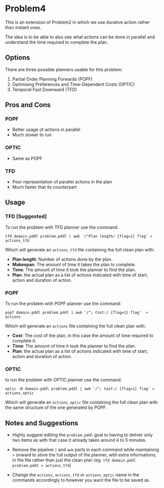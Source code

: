 # Problem4

This is an extension of Problem2 in which we use durative action rather than instant ones.

The idea is to be able to also see what actions can be done in parallel and understand the time required to complete the plan.

## Options

There are three possible planners usable for this problem:

1. Partial Order Planning Forwards (POPF)
2. Optimising Preferences and Time-Dependent Costs (OPTIC)
3. Temporal Fast Downward (TFD)

## Pros and Cons

### POPF

- Better usage of actions in parallel
- Much slower to run

### OPTIC

- Same as POPF
  
### TFD

- Poor representation of parallel actions in the plan
- Much faster that its counterpart

## Usage

### TFD [Suggested]

To run the problem with TFD planner use the command:

```
tfd domain.pddl problem.pddl | awk '/^Plan length/ {flag=1} flag' > actions_tfd
```

Which will generate an `actions_tfd` file containing the full clean plan with:

- **Plan length**: Number of actions done by the plan.
- **Makespan**: The amount of time it takes the plan to complete.
- **Time**: The amount of time it took the planner to find the plan.
- **Plan**: the actual plan as a list of actions indicated with time of start, action and duration of action.
  
### POPF

To run the problem with POPF planner use the command:
```
popf domain.pddl problem.pddl | awk '/^; Cost:/ {flag=1} flag'  > actions
```

Which will generate an `actions` file containing the full clean plan with:

- **Cost**: The cost of the plan, in this case the amount of time required to complete it.
- **Time**: The amount of time it took the planner to find the plan.
- **Plan**: the actual plan as a list of actions indicated with time of start, action and duration of action.

### OPTIC

to run the problem with OPTIC planner use the command:
```
optic -N domain.pddl problem.pddl | awk '/^; Cost:/ {flag=1} flag' > actions_optic
```

Which will generate an `actions_optic` file containing the full clean plan with the same structure of the one generated by POPF.

## Notes and Suggestions

- Highly suggest editing the `problem.pddl` goal to having to deliver only two items as with that case it already takes around 4 to 5 minutes.

- Remove the pipeline `|` and `awk` parts in each command while maintaining `>` onward to store the full output of the planner, with extra informations, in the file rather than just the clean plan (eg. `tfd domain.pddl problem.pddl > actions_tfd`) 

- Change the `actions`, `actions_tfd` or `actions_optic` name in the commands accordingly to however you want the file to be saved as.